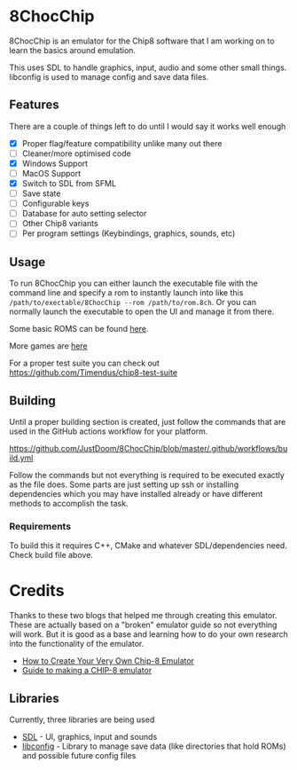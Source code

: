 # 8ChocChip

8ChocChip is an emulator for the Chip8 software that I am working on to learn the basics around emulation.

This uses SDL to handle graphics, input, audio and some other small things.
libconfig is used to manage config and save data files.

## Features

There are a couple of things left to do until I would say it works well enough
- [x] Proper flag/feature compatibility unlike many out there
- [ ] Cleaner/more optimised code
- [x] Windows Support
- [ ] MacOS Support
- [x] Switch to SDL from SFML
- [ ] Save state
- [ ] Configurable keys
- [ ] Database for auto setting selector
- [ ] Other Chip8 variants
- [ ] Per program settings (Keybindings, graphics, sounds, etc)

## Usage

To run 8ChocChip you can either launch the executable file with the command line and specify a rom to instantly launch into like this `/path/to/exectable/8ChocChip --rom /path/to/rom.8ch`. 
Or you can normally launch the executable to open the UI and manage it from there.

Some basic ROMS can be found [here](https://github.com/ericgrandt/chip8-emulator/tree/master/roms).

More games are [here](https://github.com/dmatlack/chip8/tree/master/roms/games)

For a proper test suite you can check out https://github.com/Timendus/chip8-test-suite

## Building

Until a proper building section is created, just follow the commands that are used in the GitHub actions workflow for your platform.

https://github.com/JustDoom/8ChocChip/blob/master/.github/workflows/build.yml

Follow the commands but not everything is required to be executed exactly as the file does.
Some parts are just setting up ssh or installing dependencies which you may have installed already or have different methods to accomplish the task.

### Requirements

To build this it requires C++, CMake and whatever SDL/dependencies need. Check build file above.

# Credits

Thanks to these two blogs that helped me through creating this emulator. These are actually based on a "broken" emulator guide so not everything will work. But it is good as a base and learning how to do your own research into the functionality of the emulator.
- [How to Create Your Very Own Chip-8 Emulator](https://www.freecodecamp.org/news/creating-your-very-own-chip-8-emulator/)
- [Guide to making a CHIP-8 emulator ](https://tobiasvl.github.io/blog/write-a-chip-8-emulator/)

## Libraries

Currently, three libraries are being used
- [SDL](https://github.com/libsdl-org/SDL) - UI, graphics, input and sounds
- [libconfig](https://github.com/hyperrealm/libconfig) - Library to manage save data (like directories that hold ROMs) and possible future config files
